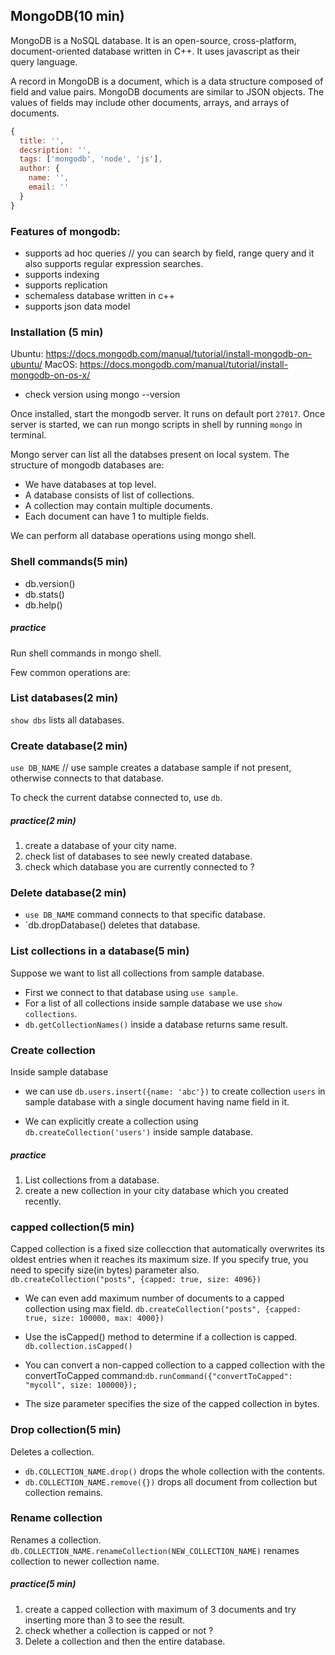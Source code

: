 ## MongoDB(10 min)

MongoDB is a NoSQL database. It is an open-source, cross-platform, document-oriented database written in C++. It uses javascript as their query language.

A record in MongoDB is a document, which is a data structure composed of field and value pairs. MongoDB documents are similar to JSON objects. The values of fields may include other documents, arrays, and arrays of documents.

```js
{
  title: '',
  decsription: '',
  tags: ['mongodb', 'node', 'js'],
  author: {
    name: '',
    email: ''
  }
}
```

### Features of mongodb:

-   supports ad hoc queries // you can search by field, range query and it also supports regular expression searches.
-   supports indexing
-   supports replication
-   schemaless database written in c++
-   supports json data model

### Installation (5 min)

Ubuntu: https://docs.mongodb.com/manual/tutorial/install-mongodb-on-ubuntu/
MacOS: https://docs.mongodb.com/manual/tutorial/install-mongodb-on-os-x/

-   check version using mongo --version

Once installed, start the mongodb server. It runs on default port `27017`.
Once server is started, we can run mongo scripts in shell by running `mongo` in terminal.

Mongo server can list all the databses present on local system. The structure of mongodb databases are:

-   We have databases at top level.
-   A database consists of list of collections.
-   A collection may contain multiple documents.
-   Each document can have 1 to multiple fields.

We can perform all database operations using mongo shell.

### Shell commands(5 min)

-   db.version()
-   db.stats()
-   db.help()

##### practice

Run shell commands in mongo shell.

Few common operations are:

### List databases(2 min)

`show dbs` lists all databases.

### Create database(2 min)

`use DB_NAME` // use sample creates a database sample if not present, otherwise connects to that database.

To check the current databse connected to, use `db`.

##### practice(2 min)

1. create a database of your city name.
2. check list of databases to see newly created database.
3. check which database you are currently connected to ?

### Delete database(2 min)

-   `use DB_NAME` command connects to that specific database.
-   `db.dropDatabase() deletes that database.

### List collections in a database(5 min)

Suppose we want to list all collections from sample database.

-   First we connect to that database using `use sample`.
-   For a list of all collections inside sample database we use `show collections`.
-   `db.getCollectionNames()` inside a database returns same result.

### Create collection

Inside sample database

-   we can use `db.users.insert({name: 'abc'})` to create collection `users` in sample database with a single document having name field in it.

-   We can explicitly create a collection using `db.createCollection('users')` inside sample database.

##### practice

1. List collections from a database.
2. create a new collection in your city database which you created recently.

### capped collection(5 min)

Capped collection is a fixed size collecction that automatically overwrites its oldest entries when it reaches its maximum size. If you specify true, you need to specify size(in bytes) parameter also.
`db.createCollection("posts", {capped: true, size: 4096})`

-   We can even add maximum number of documents to a capped collection using max field.
    `db.createCollection("posts", {capped: true, size: 100000, max: 4000})`

-   Use the isCapped() method to determine if a collection is capped.
    `db.collection.isCapped()`

-   You can convert a non-capped collection to a capped collection with the convertToCapped command:`db.runCommand({"convertToCapped": "mycoll", size: 100000});`

-   The size parameter specifies the size of the capped collection in bytes.

### Drop collection(5 min)

Deletes a collection.

-   `db.COLLECTION_NAME.drop()` drops the whole collection with the contents.
-   `db.COLLECTION_NAME.remove({})` drops all document from collection but collection remains.

### Rename collection

Renames a collection.
`db.COLLECTION_NAME.renameCollection(NEW_COLLECTION_NAME)` renames collection to newer collection name.

##### practice(5 min)

1. create a capped collection with maximum of 3 documents and try inserting more than 3 to see the result.
2. check whether a collection is capped or not ?
3. Delete a collection and then the entire database.
